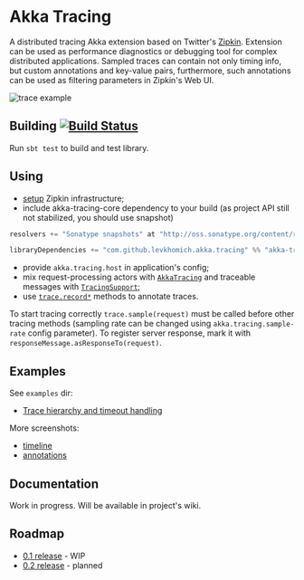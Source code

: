 Akka Tracing
============

A distributed tracing Akka extension based on Twitter's [Zipkin](http://twitter.github.io/zipkin/).
Extension can be used as performance diagnostics or debugging tool for complex distributed applications.
Sampled traces can contain not only timing info, but custom annotations and key-value pairs,
furthermore, such annotations can be used as filtering parameters in Zipkin's Web UI.

![trace example](https://raw.githubusercontent.com/levkhomich/akka-tracing/gh-pages/screenshots/normal-details.png)

Building [![Build Status](https://travis-ci.org/levkhomich/akka-tracing.png?branch=master)](https://travis-ci.org/levkhomich/akka-tracing)
--------

Run `sbt test` to build and test library.

Using
-----

- [setup](http://twitter.github.io/zipkin/install.html) Zipkin infrastructure;
- include akka-tracing-core dependency to your build (as project API still not stabilized, you should use snapshot)

```scala
resolvers += "Sonatype snapshots" at "http://oss.sonatype.org/content/repositories/snapshots/"

libraryDependencies += "com.github.levkhomich.akka.tracing" %% "akka-tracing-core" % "0.1.0-SNAPSHOT" changing()
```

- provide `akka.tracing.host` in application's config;
- mix request-processing actors with [`AkkaTracing`](https://github.com/levkhomich/akka-tracing/blob/master/core/src/main/scala/com/github/levkhomich/akka/tracing/ActorTracing.scala) and
  traceable messages with [`TracingSupport`](https://github.com/levkhomich/akka-tracing/blob/master/core/src/main/scala/com/github/levkhomich/akka/tracing/TracingSupport.scala);
- use [`trace.record*`](https://github.com/levkhomich/akka-tracing/blob/master/core/src/main/scala/com/github/levkhomich/akka/tracing/TracingExtension.scala#L58) methods to annotate traces.

To start tracing correctly `trace.sample(request)` must be called before other tracing methods
(sampling rate can be changed using `akka.tracing.sample-rate` config parameter).
To register server response, mark it with `responseMessage.asResponseTo(request)`.

Examples
--------

See `examples` dir:
- [Trace hierarchy and timeout handling](https://github.com/levkhomich/akka-tracing/tree/master/examples/src/main/scala/org/example/TraceHierarchy.scala)

More screenshots:
- [timeline](https://raw.githubusercontent.com/levkhomich/akka-tracing/gh-pages/screenshots/timeline.png)
- [annotations](https://raw.githubusercontent.com/levkhomich/akka-tracing/gh-pages/screenshots/annotations.png)

Documentation
-------------

Work in progress. Will be available in project's wiki.

Roadmap
-------

- [0.1 release](https://github.com/levkhomich/akka-tracing/issues?milestone=1) - WIP
- [0.2 release](https://github.com/levkhomich/akka-tracing/issues?milestone=2) - planned
